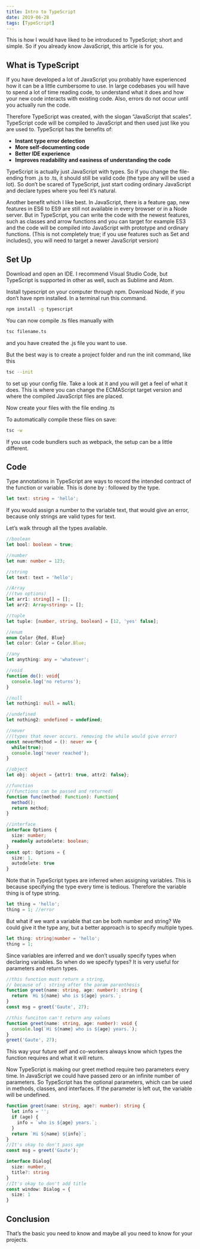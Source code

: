 ```yaml
---
title: Intro to TypeScript
date: 2019-06-28
tags: [TypeScript]
---
```


This is how I would have liked to be introduced to TypeScript; short and simple. So if you already know JavaScript, this article is for you.

## What is TypeScript

If you have developed a lot of JavaScript you probably have experienced how it can be a little cumbersome to use. In large codebases you will have to spend a lot of time reading code, to understand what it does and how your new code interacts with existing code. Also, errors do not occur until you actually run the code.

Therefore TypeScript was created, with the slogan “JavaScript that scales”. TypeScript code will be compiled to JavaScript and then used just like you are used to. TypeScript has the benefits of:

* **Instant type error detection**
* **More self-documenting code**
* **Better IDE experience**
* **Improves readability and easiness of understanding the code**

TypeScript is actually just JavaScript with types. So if you change the file-ending from .js to .ts, it should still be valid code (the type any will be used a lot). So don’t be scared of TypeScript, just start coding ordinary JavaScript and declare types where you feel it’s natural.

Another benefit which I like best. In JavaScript, there is a feature gap, new features in ES6 to ES9 are still not available in every browser or in a Node server. But in TypeScript, you can write the code with the newest features, such as classes and arrow functions and you can target for example ES3 and the code will be compiled into JavaScript with prototype and ordinary functions. (This is not completely true; if you use features such as Set and includes(), you will need to target a newer JavaScript version)

## Set Up

Download and open an IDE. I recommend Visual Studio Code, but TypeScript is supported in other as well, such as Sublime and Atom.

Install typescript on your computer through npm. Download Node, if you don’t have npm installed. In a terminal run this command.

```sh
npm install -g typescript
```

You can now compile .ts files manually with

```sh
tsc filename.ts
```

and you have created the .js file you want to use.

But the best way is to create a project folder and run the init command, like this

```sh
tsc --init
```

to set up your config file. Take a look at it and you will get a feel of what it does. This is where you can change the ECMAScript target version and where the compiled JavaScript files are placed.

Now create your files with the file ending .ts

To automatically compile these files on save:

```sh
tsc -w
```

If you use code bundlers such as webpack, the setup can be a little different.

## Code

Type annotations in TypeScript are ways to record the intended contract of the function or variable. This is done by : followed by the type.

```ts
let text: string = 'hello';
```

If you would assign a number to the variable text, that would give an error, because only strings are valid types for text.

Let’s walk through all the types available.

```ts
//boolean
let bool: boolean = true;

//number
let num: number = 123;

//string
let text: text = 'hello';

//Array 
//(two options)
let arr1: string[] = [];
let arr2: Array<string> = [];

//tuple
let tuple: [number, string, boolean] = [12, 'yes' false];

//enum
enum Color {Red, Blue}
let color: Color = Color.Blue;

//any
let anything: any = 'whatever';

//void
function do(): void{
  console.log('no returns');
}

//null
let nothing1: null = null;

//undefined
let nothing2: undefined = undefined;

//never 
//(types that never occurs. removing the while would give error)
const neverMethod = (): never => {
  while(true);
  console.log('never reached');
}

//object
let obj: object = {attr1: true, attr2: false};

//function 
//(functions can be passed and returned)
function func(method: Function): Function{
  method();
  return method;
}

//interface
interface Options {
  size: number;
  readonly autodelete: boolean;
}
const opt: Options = {
  size: 1,
  autodelete: true
}
```

Note that in TypeScript types are inferred when assigning variables. This is because specifying the type every time is tedious. Therefore the variable thing is of type string.

```ts
let thing = 'hello';
thing = 1; //error
```

But what if we want a variable that can be both number and string? We could give it the type any, but a better approach is to specify multiple types.

```ts
let thing: string|number = 'hello';
thing = 1;
```

Since variables are inferred and we don’t usually specify types when declaring variables. So when do we specify types? It is very useful for parameters and return types.

```ts
//this function must return a string, 
// because of : string after the param parenthesis
function greet(name: string, age: number): string {
  return `Hi ${name} who is ${age} years.`;
}
const msg = greet('Gaute', 27);

//this funciton can't return any values
function greet(name: string, age: number): void {
  console.log(`Hi ${name} who is ${age} years.`);
}
greet('Gaute', 27);
```

This way your future self and co-workers always know which types the function requires and what it will return.

Now TypeScript is making our greet method require two parameters every time. In JavaScript we could have passed zero or an infinite number of parameters. So TypeScript has the optional parameters, which can be used in methods, classes, and interfaces. If the parameter is left out, the variable will be undefined.

```ts
function greet(name: string, age?: number): string {
  let info = '';
  if (age) {
    info = `who is ${age} years.`;
  }
  return `Hi ${name} ${info}`;
}
//It's okay to don't pass age
const msg = greet('Gaute');

interface Dialog{
  size: number,
  title?: string
}
//It's okay to don't add title
const window: Dialog = {
  size: 1
}
```

## Conclusion

That’s the basic you need to know and maybe all you need to know for your projects.